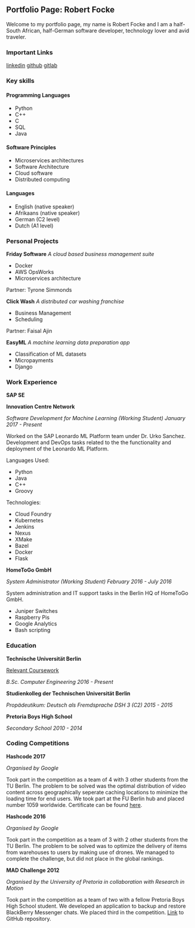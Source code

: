 ## Portfolio Page: Robert Focke

Welcome to my portfolio page, my name is Robert Focke and I am a half-South African, half-German software developer, technology lover and avid traveler.

### Important Links

[linkedin](https://www.linkedin.com/in/robertfocke/)
[github](https://github.com/shinroo/)
[gitlab](https://gitlab.com/robert.focke96)

### Key skills

#### Programming Languages
- Python
- C++
- C
- SQL
- Java

#### Software Principles
- Microservices architectures
- Software Architecture
- Cloud software
- Distributed computing

#### Languages
- English (native speaker)
- Afrikaans (native speaker)
- German (C2 level)
- Dutch (A1 level)

### Personal Projects

**Friday Software**
*A cloud based business management suite*
- Docker
- AWS OpsWorks
- Microservices architecture

Partner: Tyrone Simmonds

**Click Wash**
*A distributed car washing franchise*
- Business Management
- Scheduling

Partner: Faisal Ajin

**EasyML**
*A machine learning data preparation app*
- Classification of ML datasets
- Micropayments
- Django

### Work Experience

**SAP SE**

**Innovation Centre Network**

*Software Development for Machine Learning (Working Student)*
*January 2017 - Present*

Worked on the SAP Leonardo ML Platform team under Dr. Urko Sanchez.
Development and DevOps tasks related to the the functionality and deployment of the Leonardo ML Platform.

Languages Used:

- Python
- Java
- C++
- Groovy

Technologies:

- Cloud Foundry
- Kubernetes
- Jenkins
- Nexus
- XMake
- Bazel
- Docker
- Flask

**HomeToGo GmbH**

*System Administrator (Working Student)*
*February 2016 - July 2016*

System administration and IT support tasks in the Berlin HQ of HomeToGo GmbH.

- Juniper Switches
- Raspberry Pis
- Google Analytics
- Bash scripting

### Education

**Technische Universität Berlin**

[Relevant Coursework](https://github.com/shinroo/TUB_Programs)

*B.Sc. Computer Engineering*
*2016 - Present*

**Studienkolleg der Technischen Universität Berlin**

*Propädeutikum: Deutsch als Fremdsprache*
*DSH 3 (C2)*
*2015 - 2015*

**Pretoria Boys High School**

*Secondary School*
*2010 - 2014*

### Coding Competitions

**Hashcode 2017**

*Organised by Google*

Took part in the competition as a team of 4 with 3 other students from the TU Berlin. The problem to be solved was the optimal distribution of video content across geographically seperate caching locations to minimize the loading time for end users. We took part at the FU Berlin hub and placed number 1059 worldwide. Certificate can be found [here](https://www.slideshare.net/slideshow/embed_code/key/2P986TgUoY3nqD).

**Hashcode 2016**

*Organised by Google*

Took part in the competition as a team of 3 with 2 other students from the TU Berlin. The problem to be solved was to optimize the delivery of items from warehouses to users by making use of drones. We managed to complete the challenge, but did not place in the global rankings.

**MAD Challenge 2012**

*Organised by the University of Pretoria in collaboration with Research in Motion*

Took part in the competition as a team of two with a fellow Pretoria Boys High School student. We developed an application to backup and restore BlackBerry Messenger chats. We placed third in the competition. [Link](https://github.com/shinroo/BackUP) to GitHub repository. 
